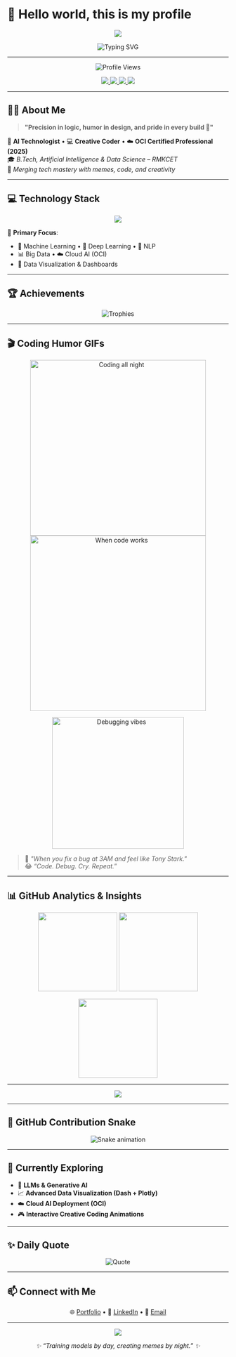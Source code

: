 # 👋 Hello world, this is my profile

<!-- 🌌 Yogeshwaran Vijayakumar – Animated, Humorous, and Techy GitHub Profile -->

<!-- 🌠 Waving Gradient Banner -->
<p align="center">
  <img src="https://capsule-render.vercel.app/api?type=waving&color=0:ff00cc,100:333399&height=220&section=header&text=✨%20Yogeshwaran%20Vijayakumar%20✨&fontSize=45&fontAlignY=38&animation=fadeIn&desc=AI%20Technologist%20%7C%20Creative%20Coder%20%7C%20Meme%20Architect&descAlignY=55&fontColor=ffffff" />
</p>

<!-- 🎬 Typing Animation -->
<p align="center">
  <img src="https://readme-typing-svg.herokuapp.com?font=Fira+Code&weight=600&size=24&pause=1200&color=00F5FF&center=true&vCenter=true&width=900&lines=🚀+AI+Technologist+with+Creative+Flair;🎯+Full+Stack+Logic+in+Python%2C+C%2C+C%2B%2B%2C+Java;🎨+Designing+with+Data+and+Memes;☁️+Oracle+Cloud+Certified+Data+Science+Specialist;💡+Turning+Ideas+into+Innovations" alt="Typing SVG" />
</p>

---

<p align="center">
  <img src="https://komarev.com/ghpvc/?username=Yogeshwaran2006&style=for-the-badge&color=ff69b4" alt="Profile Views" />
</p>

<!-- 🔗 Social Links -->
<p align="center">
  <a href="https://yogeshwaranportfolio2006.netlify.app/" target="_blank">
    <img src="https://img.shields.io/badge/🌐_Portfolio-00C7B7?style=for-the-badge&logo=react&logoColor=white" />
  </a>
  <a href="https://www.linkedin.com/in/yogeshwaran-v-362802274/" target="_blank">
    <img src="https://img.shields.io/badge/💼_LinkedIn-0077B5?style=for-the-badge&logo=linkedin&logoColor=white" />
  </a>
  <a href="mailto:yvijayakumar2006@gmail.com">
    <img src="https://img.shields.io/badge/📧_Email-D14836?style=for-the-badge&logo=gmail&logoColor=white" />
  </a>
  <img src="https://img.shields.io/badge/☁️_Oracle%20Cloud%20Certified-blueviolet?style=for-the-badge&logo=oracle" />
</p>

---

## 👨‍💻 About Me

> **"Precision in logic, humor in design, and pride in every build 🚀"**

🧠 **AI Technologist** • 💻 **Creative Coder** • ☁️ **OCI Certified Professional (2025)**  
🎓 *B.Tech, Artificial Intelligence & Data Science – RMKCET*  
🎨 *Merging tech mastery with memes, code, and creativity*

---

## 💻 Technology Stack

<p align="center">
  <img src="https://skillicons.dev/icons?i=python,c,cpp,java&theme=light" />
</p>

🧠 **Primary Focus**:  
- 🤖 Machine Learning • 🧠 Deep Learning • 💬 NLP  
- 📊 Big Data • ☁️ Cloud AI (OCI)  
- 🎨 Data Visualization & Dashboards  

---

## 🏆 Achievements

<p align="center">
  <img src="https://github-profile-trophy.vercel.app/?username=Yogeshwaran2006&theme=radical&margin-w=10&no-frame=true&no-bg=true&row=1" alt="Trophies" />
</p>

---

## 🎬 Coding Humor GIFs

<p align="center">
  <img src="https://media.giphy.com/media/13HgwGsXF0aiGY/giphy.gif" width="400" alt="Coding all night" />
  <img src="https://media.giphy.com/media/L8K62iTDkzGX6/giphy.gif" width="400" alt="When code works" />
</p>

<p align="center">
  <img src="https://media.giphy.com/media/3oEjI6SIIHBdRxXI40/giphy.gif" width="300" alt="Debugging vibes" />
</p>

> 🧠 *"When you fix a bug at 3AM and feel like Tony Stark."*  
> 😂 *“Code. Debug. Cry. Repeat.”*

---

## 📊 GitHub Analytics & Insights

<p align="center">
  <img src="https://github-readme-stats.vercel.app/api?username=Yogeshwaran2006&show_icons=true&count_private=true&theme=radical&bg_color=20,0f2027,203a43,2c5364&title_color=00FFFF&icon_color=00FFFF&text_color=FFFFFF&hide_border=true&border_radius=20&line_height=25" height="180px"/>
  <img src="https://streak-stats.demolab.com/?user=Yogeshwaran2006&theme=radical&background=20,2b5876,4e4376&border_radius=20&ring=00FFFF&fire=FF00CC&currStreakLabel=FFFFFF&sideNums=00FFFF&currStreakNum=FF00FF&dates=AAAAAA&hide_border=true" height="180px"/>
</p>

<p align="center">
  <img src="https://github-readme-stats.vercel.app/api/top-langs/?username=Yogeshwaran2006&layout=compact&langs_count=8&theme=radical&bg_color=20,2C5364,203A43,0F2027&title_color=00FFFF&text_color=FFFFFF&hide_border=true&border_radius=20" height="180px"/>
</p>

---

<p align="center">
  <img src="https://github-readme-activity-graph.vercel.app/graph?username=Yogeshwaran2006&theme=react-dark&bg_color=0f2027&color=00FFFF&line=00FFFF&point=FF00FF&area=true&hide_border=true&radius=16&custom_title=🌌%20My%20Coding%20Journey" />
</p>

---

## 🐍 GitHub Contribution Snake

<p align="center">
  <img src="https://raw.githubusercontent.com/Yogeshwaran2006/Yogeshwaran2006/output/github-contribution-grid-snake-dark.svg" alt="Snake animation" />
</p>

---

## 🧠 Currently Exploring

- 🤖 **LLMs & Generative AI**  
- 📈 **Advanced Data Visualization (Dash + Plotly)**  
- ☁️ **Cloud AI Deployment (OCI)**  
- 🎮 **Interactive Creative Coding Animations**

---

## ✨ Daily Quote

<p align="center">
  <img src="https://quotes-github-readme.vercel.app/api?type=vertical&theme=radical" alt="Quote">
</p>

---

## 📫 Connect with Me

<p align="center">
  🌐 <a href="https://yogeshwaranportfolio2006.netlify.app/">Portfolio</a> •  
  💼 <a href="https://www.linkedin.com/in/yogeshwaran-v-362802274/">LinkedIn</a> •  
  📧 <a href="mailto:yvijayakumar2006@gmail.com">Email</a>
</p>

---

<!-- 🌈 Flowing Footer Banner -->
<p align="center">
  <img src="https://capsule-render.vercel.app/api?type=waving&color=0:333399,100:ff00cc&height=150&section=footer" />
</p>

<p align="center">
  <em>✨ “Training models by day, creating memes by night.” ✨</em>
</p>
